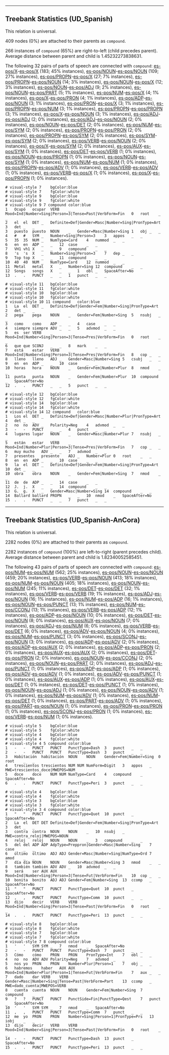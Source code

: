 

--------------------------------------------------------------------------------

## Treebank Statistics (UD_Spanish)

This relation is universal.

409 nodes (0%) are attached to their parents as `compound`.

266 instances of `compound` (65%) are right-to-left (child precedes parent).
Average distance between parent and child is 1.45232273838631.

The following 32 pairs of parts of speech are connected with `compound`: [es-pos/X]()-[es-pos/X]() (183; 45% instances), [es-pos/NOUN]()-[es-pos/NOUN]() (109; 27% instances), [es-pos/PROPN]()-[es-pos/X]() (27; 7% instances), [es-pos/PROPN]()-[es-pos/NOUN]() (14; 3% instances), [es-pos/NOUN]()-[es-pos/X]() (12; 3% instances), [es-pos/NOUN]()-[es-pos/ADJ]() (9; 2% instances), [es-pos/NOUN]()-[es-pos/PART]() (5; 1% instances), [es-pos/NUM]()-[es-pos/X]() (4; 1% instances), [es-pos/X]()-[es-pos/PRON]() (4; 1% instances), [es-pos/ADP]()-[es-pos/NOUN]() (3; 1% instances), [es-pos/PRON]()-[es-pos/X]() (3; 1% instances), [es-pos/PROPN]()-[es-pos/NUM]() (3; 1% instances), [es-pos/PROPN]()-[es-pos/PROPN]() (3; 1% instances), [es-pos/X]()-[es-pos/NOUN]() (3; 1% instances), [es-pos/ADJ]()-[es-pos/ADJ]() (2; 0% instances), [es-pos/ADJ]()-[es-pos/NOUN]() (2; 0% instances), [es-pos/NOUN]()-[es-pos/DET]() (2; 0% instances), [es-pos/NUM]()-[es-pos/SYM]() (2; 0% instances), [es-pos/PROPN]()-[es-pos/PRON]() (2; 0% instances), [es-pos/PROPN]()-[es-pos/SYM]() (2; 0% instances), [es-pos/SYM]()-[es-pos/SYM]() (2; 0% instances), [es-pos/VERB]()-[es-pos/NOUN]() (2; 0% instances), [es-pos/X]()-[es-pos/SYM]() (2; 0% instances), [es-pos/AUX]()-[es-pos/SYM]() (1; 0% instances), [es-pos/DET]()-[es-pos/VERB]() (1; 0% instances), [es-pos/NOUN]()-[es-pos/PROPN]() (1; 0% instances), [es-pos/NOUN]()-[es-pos/SYM]() (1; 0% instances), [es-pos/NUM]()-[es-pos/NUM]() (1; 0% instances), [es-pos/PROPN]()-[es-pos/ADV]() (1; 0% instances), [es-pos/VERB]()-[es-pos/ADV]() (1; 0% instances), [es-pos/VERB]()-[es-pos/X]() (1; 0% instances), [es-pos/X]()-[es-pos/PROPN]() (1; 0% instances).


~~~ conllu
# visual-style 7	bgColor:blue
# visual-style 7	fgColor:white
# visual-style 9	bgColor:blue
# visual-style 9	fgColor:white
# visual-style 9 7 compound	color:blue
1	Ocupó	ocupar	VERB	_	Mood=Ind|Number=Sing|Person=3|Tense=Past|VerbForm=Fin	0	root	_	_
2	el	el	DET	_	Definite=Def|Gender=Masc|Number=Sing|PronType=Art	3	det	_	_
3	puesto	puesto	NOUN	_	Gender=Masc|Number=Sing	1	obj	_	_
4	#	#	SYM	_	Number=Sing|Person=3	3	appos	_	_
5	35	35	NUM	_	NumType=Card	4	nummod	_	_
6	en	en	ADP	_	_	12	case	_	_
7	VH1	vh1	X	_	_	9	compound	_	_
8	's	's	X	_	Number=Sing|Person=3	7	dep	_	_
9	Top	top	X	_	_	11	compound	_	_
10	40	40	NUM	_	NumType=Card	12	nummod	_	_
11	Metal	metal	X	_	Number=Sing	12	compound	_	_
12	Songs	songs	X	_	_	1	obl	_	SpaceAfter=No
13	.	.	PUNCT	_	_	1	punct	_	_

~~~


~~~ conllu
# visual-style 11	bgColor:blue
# visual-style 11	fgColor:white
# visual-style 10	bgColor:blue
# visual-style 10	fgColor:white
# visual-style 10 11 compound	color:blue
1	La	el	DET	_	Definite=Def|Gender=Fem|Number=Sing|PronType=Art	2	det	_	_
2	pega	pega	NOUN	_	Gender=Fem|Number=Sing	5	nsubj	_	_
3	como	como	ADP	_	_	4	case	_	_
4	siempre	siempre	ADV	_	_	5	advmod	_	_
5	es	ser	VERB	_	Mood=Ind|Number=Sing|Person=3|Tense=Pres|VerbForm=Fin	0	root	_	_
6	que	que	SCONJ	_	_	8	mark	_	_
7	está	estar	VERB	_	Mood=Ind|Number=Sing|Person=3|Tense=Pres|VerbForm=Fin	8	cop	_	_
8	lleno	lleno	ADJ	_	Gender=Masc|Number=Sing	5	csubj	_	_
9	en	en	ADP	_	_	10	case	_	_
10	horas	hora	NOUN	_	Gender=Fem|Number=Plur	8	nmod	_	_
11	punta	punta	NOUN	_	Gender=Fem|Number=Plur	10	compound	_	SpaceAfter=No
12	.	.	PUNCT	_	_	5	punct	_	_

~~~


~~~ conllu
# visual-style 12	bgColor:blue
# visual-style 12	fgColor:white
# visual-style 14	bgColor:blue
# visual-style 14	fgColor:white
# visual-style 14 12 compound	color:blue
1	Los	el	DET	_	Definite=Def|Gender=Masc|Number=Plur|PronType=Art	4	det	_	_
2	no	no	ADV	_	Polarity=Neg	4	advmod	_	_
3	-	-	PUNCT	_	_	4	punct	_	_
4	lugares	lugar	NOUN	_	Gender=Masc|Number=Plur	7	nsubj	_	_
5	están	estar	VERB	_	Mood=Ind|Number=Plur|Person=3|Tense=Pres|VerbForm=Fin	7	cop	_	_
6	muy	mucho	ADV	_	_	7	advmod	_	_
7	presentes	presente	ADJ	_	Number=Plur	0	root	_	_
8	en	en	ADP	_	_	10	case	_	_
9	la	el	DET	_	Definite=Def|Gender=Fem|Number=Sing|PronType=Art	10	det	_	_
10	obra	obra	NOUN	_	Gender=Fem|Number=Sing	7	nmod	_	_
11	de	de	ADP	_	_	14	case	_	_
12	J.	j.	X	_	_	14	compound	_	_
13	G.	g.	X	_	Gender=Masc|Number=Sing	14	compound	_	_
14	Ballard	ballard	PROPN	_	_	10	nmod	_	SpaceAfter=No
15	.	.	PUNCT	_	_	7	punct	_	_

~~~




--------------------------------------------------------------------------------

## Treebank Statistics (UD_Spanish-AnCora)

This relation is universal.

2282 nodes (0%) are attached to their parents as `compound`.

2282 instances of `compound` (100%) are left-to-right (parent precedes child).
Average distance between parent and child is 1.82340052585451.

The following 43 pairs of parts of speech are connected with `compound`: [es-pos/NUM]()-[es-pos/NUM]() (562; 25% instances), [es-pos/NOUN]()-[es-pos/NOUN]() (459; 20% instances), [es-pos/VERB]()-[es-pos/NOUN]() (413; 18% instances), [es-pos/NUM]()-[es-pos/NOUN]() (405; 18% instances), [es-pos/NOUN]()-[es-pos/NUM]() (245; 11% instances), [es-pos/DET]()-[es-pos/DET]() (32; 1% instances), [es-pos/VERB]()-[es-pos/VERB]() (19; 1% instances), [es-pos/ADJ]()-[es-pos/NOUN]() (16; 1% instances), [es-pos/NUM]()-[es-pos/ADP]() (16; 1% instances), [es-pos/NOUN]()-[es-pos/PUNCT]() (13; 1% instances), [es-pos/NUM]()-[es-pos/CCONJ]() (13; 1% instances), [es-pos/VERB]()-[es-pos/ADP]() (12; 1% instances), [es-pos/ADP]()-[es-pos/NOUN]() (10; 0% instances), [es-pos/DET]()-[es-pos/NOUN]() (8; 0% instances), [es-pos/AUX]()-[es-pos/NOUN]() (7; 0% instances), [es-pos/ADJ]()-[es-pos/NUM]() (6; 0% instances), [es-pos/VERB]()-[es-pos/DET]() (6; 0% instances), [es-pos/ADV]()-[es-pos/NOUN]() (4; 0% instances), [es-pos/NUM]()-[es-pos/PUNCT]() (3; 0% instances), [es-pos/SCONJ]()-[es-pos/NOUN]() (3; 0% instances), [es-pos/ADP]()-[es-pos/ADV]() (2; 0% instances), [es-pos/ADP]()-[es-pos/AUX]() (2; 0% instances), [es-pos/ADP]()-[es-pos/PRON]() (2; 0% instances), [es-pos/AUX]()-[es-pos/AUX]() (2; 0% instances), [es-pos/DET]()-[es-pos/PRON]() (2; 0% instances), [es-pos/NOUN]()-[es-pos/CCONJ]() (2; 0% instances), [es-pos/NOUN]()-[es-pos/PART]() (2; 0% instances), [es-pos/ADJ]()-[es-pos/PUNCT]() (1; 0% instances), [es-pos/ADP]()-[es-pos/ADP]() (1; 0% instances), [es-pos/ADV]()-[es-pos/ADV]() (1; 0% instances), [es-pos/ADV]()-[es-pos/PUNCT]() (1; 0% instances), [es-pos/AUX]()-[es-pos/ADP]() (1; 0% instances), [es-pos/AUX]()-[es-pos/DET]() (1; 0% instances), [es-pos/DET]()-[es-pos/PUNCT]() (1; 0% instances), [es-pos/NOUN]()-[es-pos/ADJ]() (1; 0% instances), [es-pos/NOUN]()-[es-pos/ADV]() (1; 0% instances), [es-pos/NUM]()-[es-pos/ADV]() (1; 0% instances), [es-pos/NUM]()-[es-pos/DET]() (1; 0% instances), [es-pos/PART]()-[es-pos/ADV]() (1; 0% instances), [es-pos/PART]()-[es-pos/NOUN]() (1; 0% instances), [es-pos/PRON]()-[es-pos/PRON]() (1; 0% instances), [es-pos/SCONJ]()-[es-pos/PRON]() (1; 0% instances), [es-pos/VERB]()-[es-pos/NUM]() (1; 0% instances).


~~~ conllu
# visual-style 5	bgColor:blue
# visual-style 5	fgColor:white
# visual-style 4	bgColor:blue
# visual-style 4	fgColor:white
# visual-style 4 5 compound	color:blue
1	-	-	PUNCT	PUNCT	PunctType=Dash	3	punct	_	_
2	-	-	PUNCT	PUNCT	PunctType=Dash	3	punct	_	_
3	Habitación	habitación	NOUN	NOUN	Gender=Fem|Number=Sing	0	root	_	_
4	trescientos	trescientos	NUM	NUM	NumForm=Digit	3	appos	_	MWE=trescientos_doce|MWEPOS=NUM
5	doce	doce	NUM	NUM	NumType=Card	4	compound	_	SpaceAfter=No
6	.	.	PUNCT	PUNCT	PunctType=Peri	3	punct	_	_

~~~


~~~ conllu
# visual-style 4	bgColor:blue
# visual-style 4	fgColor:white
# visual-style 3	bgColor:blue
# visual-style 3	fgColor:white
# visual-style 3 4 compound	color:blue
1	"	"	PUNCT	PUNCT	PunctType=Quot	10	punct	_	SpaceAfter=No
2	La	el	DET	DET	Definite=Def|Gender=Fem|Number=Sing|PronType=Art	3	det	_	_
3	contra	contra	NOUN	NOUN	_	10	nsubj	_	MWE=contra_reloj|MWEPOS=NOUN
4	reloj	reloj	NOUN	NOUN	_	3	compound	_	_
5	del	del	ADP	ADP	AdpType=Preppron|Gender=Masc|Number=Sing	7	case	_	_
6	último	último	ADJ	ADJ	Gender=Masc|Number=Sing|NumType=Ord	7	amod	_	_
7	día	día	NOUN	NOUN	Gender=Masc|Number=Sing	3	nmod	_	_
8	también	también	ADV	ADV	_	10	advmod	_	_
9	será	ser	AUX	AUX	Mood=Ind|Number=Sing|Person=3|Tense=Fut|VerbForm=Fin	10	cop	_	_
10	bonita	bonito	ADJ	ADJ	Gender=Fem|Number=Sing	13	ccomp	_	SpaceAfter=No
11	"	"	PUNCT	PUNCT	PunctType=Quot	10	punct	_	SpaceAfter=No
12	,	,	PUNCT	PUNCT	PunctType=Comm	10	punct	_	_
13	dijo	decir	VERB	VERB	Mood=Ind|Number=Sing|Person=3|Tense=Past|VerbForm=Fin	0	root	_	_
14	.	.	PUNCT	PUNCT	PunctType=Peri	13	punct	_	_

~~~


~~~ conllu
# visual-style 8	bgColor:blue
# visual-style 8	fgColor:white
# visual-style 7	bgColor:blue
# visual-style 7	fgColor:white
# visual-style 7 8 compound	color:blue
1	'	'	SYM	SYM	_	7	nmod	_	SpaceAfter=No
2	-	-	PUNCT	PUNCT	PunctType=Dash	7	punct	_	_
3	Cómo	cómo	PRON	PRON	PronType=Int	7	obl	_	_
4	no	no	ADV	ADV	Polarity=Neg	7	advmod	_	_
5	nos	yo	PRON	PRON	Number=Plur|Person=1	7	obj	_	_
6	habremos	haber	AUX	AUX	Mood=Ind|Number=Plur|Person=1|Tense=Fut|VerbForm=Fin	7	aux	_	_
7	dado	dar	VERB	VERB	Gender=Masc|Number=Sing|Tense=Past|VerbForm=Part	13	ccomp	_	MWE=dado_cuenta|MWEPOS=VERB
8	cuenta	cuenta	NOUN	NOUN	Gender=Fem|Number=Sing	7	compound	_	_
9	?	?	PUNCT	PUNCT	PunctSide=Fin|PunctType=Qest	7	punct	_	SpaceAfter=No
10	'	'	SYM	SYM	_	7	nmod	_	SpaceAfter=No
11	,	,	PUNCT	PUNCT	PunctType=Comm	7	punct	_	_
12	me	yo	PRON	PRON	Number=Sing|Person=1|PronType=Prs	13	iobj	_	_
13	dijo	decir	VERB	VERB	Mood=Ind|Number=Sing|Person=3|Tense=Past|VerbForm=Fin	0	root	_	_
14	-	-	PUNCT	PUNCT	PunctType=Dash	13	punct	_	SpaceAfter=No
15	.	.	PUNCT	PUNCT	PunctType=Peri	13	punct	_	_

~~~


